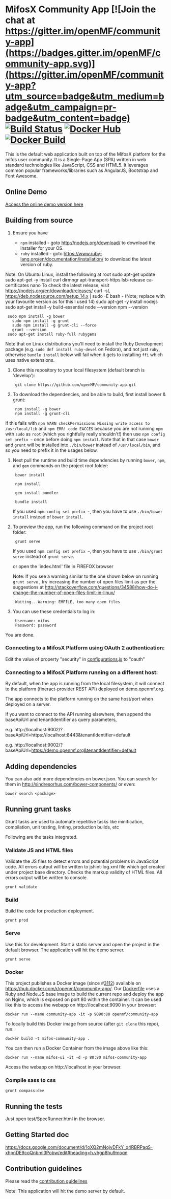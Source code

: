 # MifosX Community App [![Join the chat at https://gitter.im/openMF/community-app](https://badges.gitter.im/openMF/community-app.svg)](https://gitter.im/openMF/community-app?utm_source=badge&utm_medium=badge&utm_campaign=pr-badge&utm_content=badge)  [![Build Status](https://travis-ci.com/openMF/community-app.svg?branch=develop)](https://travis-ci.org/openMF/community-app)  [![Docker Hub](https://img.shields.io/docker/pulls/openmf/community-app.svg)](https://hub.docker.com/r/openmf/community-app)  [![Docker Build](https://img.shields.io/docker/cloud/build/openmf/community-app.svg)](https://hub.docker.com/r/openmf/community-app/builds)

This is the default web application built on top of the MifosX platform for the mifos user community. It is a Single-Page App (SPA) written in web standard technologies like JavaScript, CSS and HTML5. It leverages common popular frameworks/libraries such as AngularJS, Bootstrap and Font Awesome.


## Online Demo

<a target="_blank" href="https://demo.openmf.org">Access the online demo version here</a>

## Building from source

1. Ensure you have

   * ```npm``` installed - goto http://nodejs.org/download/ to download the installer for your OS.
   * ```ruby``` installed - goto https://www.ruby-lang.org/en/documentation/installation/ to download the latest version of ruby.

Note: On Ubuntu Linux, install the following at root 
    sudo apt-get update
sudo apt-get -y install curl dirmngr apt-transport-https lsb-release ca-certificates nano
To check the latest release, visit  https://nodejs.org/en/download/releases/
curl -sL https://deb.nodesource.com/setup_14.x | sudo -E bash -   (Note; replace with your favourite version as for this I used 14)
sudo apt-get -y install nodejs
sudo apt-get install -y build-essential
node --version
npm --version

     sudo npm install -g bower
	   sudo npm install -g grunt
	   sudo npm install -g grunt-cli --force
	   grunt --version
     sudo apt-get install ruby-full rubygems
     
Note that on Linux distributions you'll need to install the Ruby Development package (e.g. `sudo dnf install ruby-devel` on Fedora), and not just `ruby`, otherwise `bundle install` below will fail when it gets to installing `ffi` which uses native extensions.

1. Clone this repository to your local filesystem (default branch is 'develop'):

   ```
    git clone https://github.com/openMF/community-app.git
   ```
   
1. To download the dependencies, and be able to build, first install bower & grunt:

   ```
    npm install -g bower
    npm install -g grunt-cli
   ```

If this fails with `npm WARN checkPermissions Missing write access to /usr/local/lib` and `npm ERR! code EACCES` because you are not running `npm` with `sudo` as `root` (which you rightfully really shouldn't!) then use `npm config set prefix ~` once before doing `npm install`.  Note that in that case `bower` and `grunt` will be installed into `./bin/bower` instead of `/usr/local/bin`, and so you need to prefix it in the usages below.


1. Next pull the runtime and build time dependencies by running `bower`, `npm`, and `gem` commands on the project root folder:

   ```
    bower install
   ```
   ```
    npm install
   ```
   ```
    gem install bundler
   ```
   ```
    bundle install
   ```
   
   If you used `npm config set prefix ~`, then you have to use `./bin/bower install` instead of `bower install`.


1. To preview the app, run the following command on the project root folder:

   ```
    grunt serve
   ```
   
   If you used `npm config set prefix ~`, then you have to use `./bin/grunt serve` instead of `grunt serve`.

   or open the 'index.html' file in FIREFOX browser

   Note: If you see a warning similar to the one shown below on running `grunt serve` , try increasing the number of open files limit as per the suggestions at http://stackoverflow.com/questions/34588/how-do-i-change-the-number-of-open-files-limit-in-linux/

   ```
    Waiting...Warning: EMFILE, too many open files

   ```
   
1. You can use these credentials to log in:

   ```
    Username: mifos
    Password: password
   ```

You are done.

### Connecting to a MifosX Platform using OAuth 2 authentication:

Edit the value of property "security" in <a href="https://github.com/openMF/community-app/blob/develop/app/scripts/modules/configurations.js#L6">configurations.js</a> to "oauth"

### Connecting to a MifosX Platform running on a different host:

By default, when the app is running from the local filesystem, it will connect to the platform (fineract-provider REST API) deployed on demo.openmf.org.

The app connects to the platform running on the same host/port when deployed on a server.

If you want to connect to the API running elsewhere, then append the baseApiUrl and tenantIdentifier as query parameters,

e.g. http://localhost:9002/?baseApiUrl=https://localhost:8443&tenantIdentifier=default

e.g. http://localhost:9002/?baseApiUrl=https://demo.openmf.org&tenantIdentifier=default

## Adding dependencies

You can also add more dependencies on bower.json.
You can search for them in http://sindresorhus.com/bower-components/ or even:

```
bower search <package>
```

## Running grunt tasks

Grunt tasks are used to automate repetitive tasks like minification, compilation, unit testing, linting, production builds, etc

Following are the tasks integrated.

### Validate JS and HTML files

Validate the JS files to detect errors and potential problems in JavaScript code. All errors output will be written to jshint-log.xml file which get created under project base directory.
Checks the markup validity of HTML files. All errors output will be written to console.

```
grunt validate
```

### Build

Build the code for production deployment.

```
grunt prod
```

### Serve

Use this for development.
Start a static server and open the project in the default browser. The application will hit the demo server.

```
grunt serve
```

### Docker

This project publishes a Docker image (since #[3112](https://github.com/openMF/community-app/issues/3112)) available on https://hub.docker.com/r/openmf/community-app/.  Our [Dockerfile](Dockerfile) uses a Ruby and Node.JS base image to build the current repo and deploy the app on Nginx, which is exposed on port 80 within the container.  It can be used like this to access the webapp on http://localhost:9090 in your browser:

    docker run --name community-app -it -p 9090:80 openmf/community-app


To locally build this Docker image from source (after `git clone` this repo), run:
```
docker build -t mifos-community-app .
```
You can then run a Docker Container from the image above like this:
```
docker run --name mifos-ui -it -d -p 80:80 mifos-community-app
```

Access the webapp on http://localhost in your browser.


### Compile sass to css

```
grunt compass:dev
```
## Running the tests

Just open test/SpecRunner.html in the browser.

## Getting Started doc

https://docs.google.com/document/d/1oXQ2mNojyDFkY_x4RBRPaqS-xhpnDE9coQnbmI3Pobw/edit#heading=h.vhgp8hu9moqn

## Contribution guidelines

Please read the <a href="https://github.com/openMF/community-app/blob/develop/Contributing.md" >contribution guidelines</a>

Note: This application will hit the demo server by default.
